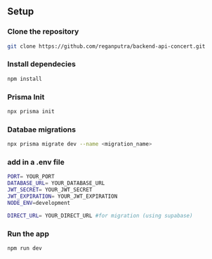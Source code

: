 
## Setup

### Clone the repository
```bash
git clone https://github.com/reganputra/backend-api-concert.git
```
### Install dependecies
```bash
npm install
```

### Prisma Init
```bash
npx prisma init
``````

### Databae migrations
```bash
npx prisma migrate dev --name <migration_name>
````

### add in a .env file
```bash
PORT= YOUR_PORT
DATABASE_URL= YOUR_DATABASE_URL
JWT_SECRET= YOUR_JWT_SECRET
JWT_EXPIRATION= YOUR_JWT_EXPIRATION
NODE_ENV=development

DIRECT_URL= YOUR_DIRECT_URL #for migration (using supabase)
 ```
### Run the app
```bash
npm run dev
```